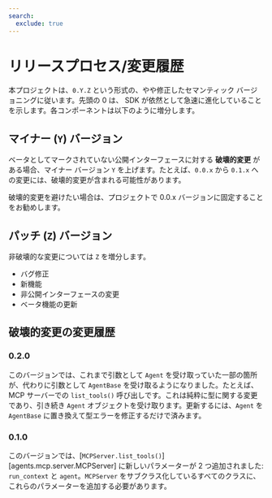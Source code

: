 ```yaml
---
search:
  exclude: true
---
```

# リリースプロセス/変更履歴

本プロジェクトは、`0.Y.Z` という形式の、やや修正したセマンティック バージョニングに従います。先頭の 0 は、 SDK が依然として急速に進化していることを示します。各コンポーネントは以下のように増分します。

## マイナー (`Y`) バージョン

ベータとしてマークされていない公開インターフェースに対する **破壊的変更** がある場合、マイナー バージョン `Y` を上げます。たとえば、`0.0.x` から `0.1.x` への変更には、破壊的変更が含まれる可能性があります。

破壊的変更を避けたい場合は、プロジェクトで 0.0.x バージョンに固定することをお勧めします。

## パッチ (`Z`) バージョン

非破壊的な変更については `Z` を増分します。

- バグ修正
- 新機能
- 非公開インターフェースの変更
- ベータ機能の更新

## 破壊的変更の変更履歴

### 0.2.0

このバージョンでは、これまで引数として `Agent` を受け取っていた一部の箇所が、代わりに引数として `AgentBase` を受け取るようになりました。たとえば、 MCP サーバーでの `list_tools()` 呼び出しです。これは純粋に型に関する変更であり、引き続き `Agent` オブジェクトを受け取ります。更新するには、`Agent` を `AgentBase` に置き換えて型エラーを修正するだけで済みます。

### 0.1.0

このバージョンでは、[`MCPServer.list_tools()`][agents.mcp.server.MCPServer] に新しいパラメーターが 2 つ追加されました: `run_context` と `agent`。`MCPServer` をサブクラス化しているすべてのクラスに、これらのパラメーターを追加する必要があります。